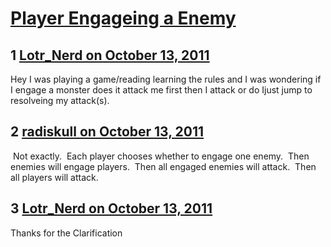 # [Player Engageing a Enemy](https://community.fantasyflightgames.com/topic/54683-player-engageing-a-enemy/)

## 1 [Lotr_Nerd on October 13, 2011](https://community.fantasyflightgames.com/topic/54683-player-engageing-a-enemy/?do=findComment&comment=541645)

Hey I was playing a game/reading learning the rules and I was wondering if I engage a monster does it attack me first then I attack or do Ijust jump to resolveing my attack(s).

## 2 [radiskull on October 13, 2011](https://community.fantasyflightgames.com/topic/54683-player-engageing-a-enemy/?do=findComment&comment=541647)

 Not exactly.  Each player chooses whether to engage one enemy.  Then enemies will engage players.  Then all engaged enemies will attack.  Then all players will attack.

## 3 [Lotr_Nerd on October 13, 2011](https://community.fantasyflightgames.com/topic/54683-player-engageing-a-enemy/?do=findComment&comment=541655)

Thanks for the Clarification

